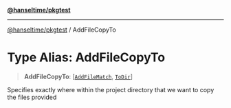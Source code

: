 [**@hanseltime/pkgtest**](../README.md)

***

[@hanseltime/pkgtest](../README.md) / AddFileCopyTo

# Type Alias: AddFileCopyTo

> **AddFileCopyTo**: \[[`AddFileMatch`](AddFileMatch.md), [`ToDir`](ToDir.md)\]

Specifies exactly where within the project directory that we want to copy the files provided
